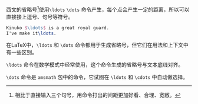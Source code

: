 西文的省略号[^1]使用`\ldots` `\dots` 命令产生，每个点会产生一定的距离，所以可以直接接上逗号、句号等符号。
```latex
Kinuko $\ldots$ is a great royal guard.
I've make it\ldots.
```

在LaTeX中，`\ldots` 和 `\dots` 命令都用于生成省略号，但它们在用法和上下文中有一些区别。

`\ldots` 命令在数学模式中经常使用，这个命令生成的省略号与文本底线对齐。

`\dots` 命令是 `amsmath` 包中的命令，它试图在 `\ldots` 和 `\cdots` 中自动做选择。

[^1]:  相比于直接输入三个句号，用命令打出的间距更加好看、合理、宽敞。